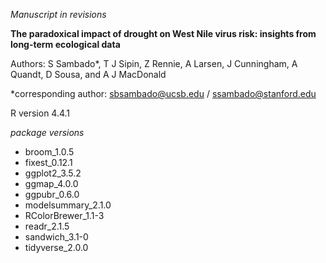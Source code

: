 *Manuscript in revisions*

**The paradoxical impact of drought on West Nile virus risk: insights from long-term ecological data**

Authors: S Sambado*, T J Sipin, Z Rennie, A Larsen, J Cunningham, A Quandt, D Sousa, and A J MacDonald

*corresponding author: sbsambado@ucsb.edu / ssambado@stanford.edu

R version 4.4.1

*package versions*
- broom_1.0.5
- fixest_0.12.1
- ggplot2_3.5.2
- ggmap_4.0.0
- ggpubr_0.6.0
- modelsummary_2.1.0
- RColorBrewer_1.1-3
- readr_2.1.5
- sandwich_3.1-0
- tidyverse_2.0.0
  
